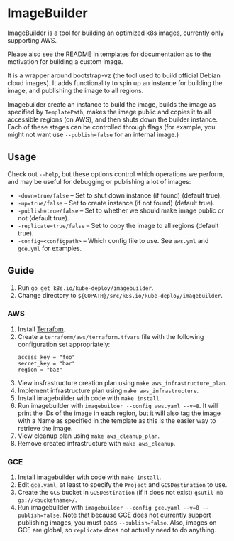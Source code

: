 ImageBuilder
============

ImageBuilder is a tool for building an optimized k8s images, currently only supporting AWS.

Please also see the README in templates for documentation as to the motivation for building a custom image.

It is a wrapper around bootstrap-vz (the tool used to build official Debian cloud images).
It adds functionality to spin up an instance for building the image, and publishing the image to all regions.

Imagebuilder create an instance to build the image, builds the image as specified by `TemplatePath`, makes the
image public and copies it to all accessible regions (on AWS), and then shuts down the builder instance.
Each of these stages can be controlled through flags
(for example, you might not want use `--publish=false` for an internal image.)

## Usage

Check out `--help`, but these options control which operations we perform, and may be useful for debugging or publishing a lot of images:

* `-down=true/false` – Set to shut down instance (if found) (default true).
* `-up=true/false` – Set to create instance (if not found) (default true).
* `-publish=true/false` – Set to whether we should make image public or not (default true).
* `-replicate=true/false` – Set to copy the image to all regions (default true).
* `-config=<configpath>` – Which config file to use. See `aws.yml` and `gce.yml` for examples.

## Guide

1. Run `go get k8s.io/kube-deploy/imagebuilder`.
2. Change directory to `${GOPATH}/src/k8s.io/kube-deploy/imagebuilder`.

### AWS

1. Install [Terrafom](https://www.terraform.io/downloads.html).
2. Create a `terraform/aws/terraform.tfvars` file with the following configuration set appropriately:
   ```
   access_key = "foo"
   secret_key = "bar"
   region = "baz"
   ```
3. View insfrastructure creation plan using `make aws_infrastructure_plan`.
4. Implement infrastructure plan using `make aws_infrastructure`.
5. Install imagebuilder with code with `make install`.
6. Run imagebuilder with `imagebuilder --config aws.yaml --v=8`. It will print the IDs of the image in each region, but it will also tag the image with a Name as specified in the template as this is the easier way to retrieve the image.
7. View cleanup plan using  `make aws_cleanup_plan`.
8. Remove created infrastructure with `make aws_cleanup`.

### GCE

1. Install imagebuilder with code with `make install`.
2. Edit `gce.yaml`, at least to specify the `Project` and `GCSDestination` to use.
3. Create the `GCS` bucket in `GCSDestination` (if it does not exist) `gsutil mb gs://<bucketname>/`.
4. Run imagebuilder with `imagebuilder --config gce.yaml --v=8 --publish=false`. Note that because GCE does not currently support publishing images, you must pass `--publish=false`. Also, images on
GCE are global, so `replicate` does not actually need to do anything.
